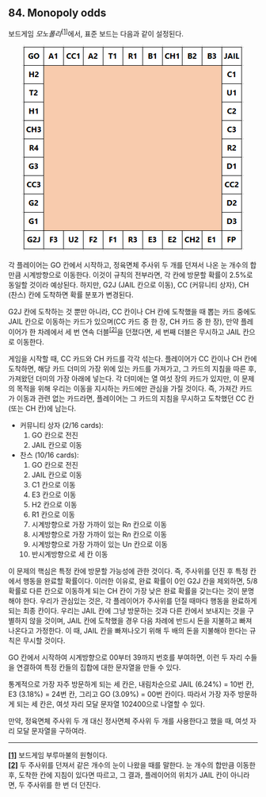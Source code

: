 ## 84. Monopoly odds

보드게임 <em>모노폴리</em><sup><a id="footnote-ref-1" href="#footnote-1">[1]</a></sup>에서, 표준 보드는 다음과 같이 설정된다.

<p align="center">
  <img
    src="./p084_monopoly_board.png"
    alt="Image of Monopoly board"
  >
</p>

각 플레이어는 GO 칸에서 시작하고, 정육면체 주사위 두 개를 던져서 나온 눈 개수의 합만큼 시계방향으로 이동한다. 이것이 규칙의 전부라면, 각 칸에 방문할 확률이 2.5%로 동일할 것이라 예상된다. 하지만, G2J (JAIL 칸으로 이동), CC (커뮤니티 상자), CH (찬스) 칸에 도착하면 확률 분포가 변경된다.

G2J 칸에 도착하는 것 뿐만 아니라, CC 칸이나 CH 칸에 도착했을 때 뽑는 카드 중에도 JAIL 칸으로 이동하는 카드가 있으며(CC 카드 중 한 장, CH 카드 중 한 장), 만약 플레이어가 한 차례에서 세 번 연속 더블<sup><a id="footnote-ref-2" href="#footnote-2">[2]</a></sup>을 던졌다면, 세 번째 더블은 무시하고 JAIL 칸으로 이동한다.

게임을 시작할 때, CC 카드와 CH 카드를 각각 섞는다. 플레이어가 CC 칸이나 CH 칸에 도착하면, 해당 카드 더미의 가장 위에 있는 카드를 가져가고, 그 카드의 지침을 따른 후, 가져왔던 더미의 가장 아래에 넣는다. 각 더미에는 열 여섯 장의 카드가 있지만, 이 문제의 목적을 위해 우리는 이동을 지시하는 카드에만 관심을 가질 것이다. 즉, 가져간 카드가 이동과 관련 없는 카드라면, 플레이어는 그 카드의 지침을 무시하고 도착했던 CC 칸(또는 CH 칸)에 남는다.

* 커뮤니티 상자 (2/16 cards):
  1. GO 칸으로 전진
  2. JAIL 칸으로 이동
* 찬스 (10/16 cards):
  1. GO 칸으로 전진
  2. JAIL 칸으로 이동
  3. C1 칸으로 이동
  4. E3 칸으로 이동
  5. H2 칸으로 이동
  6. R1 칸으로 이동
  7. 시계방향으로 가장 가까이 있는 R<var>n</var> 칸으로 이동
  8. 시계방향으로 가장 가까이 있는 R<var>n</var> 칸으로 이동
  9. 시계방향으로 가장 가까이 있는 U<var>n</var> 칸으로 이동
  10. 반시계방향으로 세 칸 이동

이 문제의 핵심은 특정 칸에 방문할 가능성에 관한 것이다. 즉, 주사위를 던진 후 특정 칸에서 행동을 완료할 확률이다. 이러한 이유로, 완료 확률이 0인 G2J 칸을 제외하면, 5/8 확률로 다른 칸으로 이동하게 되는 CH 칸이 가장 낮은 완료 확률을 갖는다는 것이 분명해야 한다. 우리가 관심있는 것은, 각 플레이어가 주사위를 던질 때마다 행동을 완료하게 되는 최종 칸이다. 우리는 JAIL 칸에 그냥 방문하는 것과 다른 칸에서 보내지는 것을 구별하지 않을 것이며, JAIL 칸에 도착했을 경우 다음 차례에 반드시 돈을 지불하고 빠져나온다고 가정한다. 이 때, JAIL 칸을 빠져나오기 위해 두 배의 돈을 지불해야 한다는 규칙은 무시할 것이다.

GO 칸에서 시작하여 시계방향으로 00부터 39까지 번호를 부여하면, 이런 두 자리 수들을 연결하여 특정 칸들의 집합에 대한 문자열을 만들 수 있다.

통계적으로 가장 자주 방문하게 되는 세 칸은, 내림차순으로 JAIL (6.24%) = 10번 칸, E3 (3.18%) = 24번 칸, 그리고 GO (3.09%) = 00번 칸이다. 따라서 가장 자주 방문하게 되는 세 칸은, 여섯 자리 모달 문자열 102400으로 나열할 수 있다.

만약, 정육면체 주사위 두 개 대신 정사면체 주사위 두 개를 사용한다고 했을 때, 여섯 자리 모달 문자열을 구하여라.

---

<a id="footnote-1" href="#footnote-ref-1">**[1]**</a> 보드게임 부루마불의 원형이다.<br>
<a id="footnote-2" href="#footnote-ref-2">**[2]**</a> 두 주사위를 던져서 같은 개수의 눈이 나왔을 때를 말한다. 눈 개수의 합만큼 이동한 후, 도착한 칸에 지침이 있다면 따르고, 그 결과, 플레이어의 위치가 JAIL 칸이 아니라면, 두 주사위를 한 번 더 던진다.
